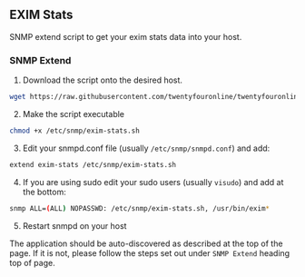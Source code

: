 ## EXIM Stats

SNMP extend script to get your exim stats data into your host.

### SNMP Extend

1. Download the script onto the desired host.

```bash
wget https://raw.githubusercontent.com/twentyfouronline/twentyfouronline-agent/master/snmp/exim-stats.sh -O /etc/snmp/exim-stats.sh
```

2. Make the script executable

```bash
chmod +x /etc/snmp/exim-stats.sh
```

3. Edit your snmpd.conf file (usually `/etc/snmp/snmpd.conf`) and add:

```bash
extend exim-stats /etc/snmp/exim-stats.sh
```

4. If you are using sudo edit your sudo users (usually `visudo`) and
add at the bottom:

```bash
snmp ALL=(ALL) NOPASSWD: /etc/snmp/exim-stats.sh, /usr/bin/exim*
```

5. Restart snmpd on your host

The application should be auto-discovered as described at the top of
the page. If it is not, please follow the steps set out under `SNMP
Extend` heading top of page.





